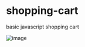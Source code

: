 # shopping-cart
basic javascript shopping cart 

![image](https://user-images.githubusercontent.com/61757039/148149682-e51b508c-23ae-4ec4-9904-c5d4b476f171.png)
